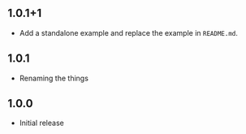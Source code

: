 ## 1.0.1+1

* Add a standalone example and replace the example in `README.md`.

## 1.0.1

* Renaming the things

## 1.0.0

* Initial release
